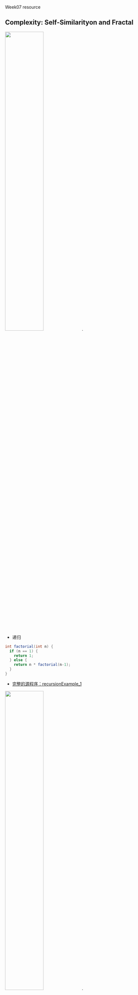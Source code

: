 
Week07 resource
## Complexity: Self-Similarityon and Fractal

<img src="https://github.com/ddurAdvisor/CreativeCoding2022Fall/blob/main/Week07/sourceImage/recursionExample_1.png" width=50% height=50%>. 
- 递归

``` java
int factorial(int n) {
  if (n == 1) {
    return 1;
  } else {
    return n * factorial(n-1);
  }
}
```
- [完整的源程序：recursionExample_1](https://github.com/ddurAdvisor/CreativeCoding2022Fall/tree/main/Week07/recursionExample_1)



<img src="https://github.com/ddurAdvisor/CreativeCoding2022Fall/blob/main/Week07/sourceImage/basicrecursion.png" width=50% height=50%>. 
- 递归

``` java
void drawCircle(int x, int y, float radius){
  fill(map(radius,0,200,0,255),200,100);
  ellipse(x,y,radius*2,radius*2);
  if(radius>2){
    radius *=0.75;
    drawCircle(x,y,radius);
  }
}
```
- [完整的源程序：basicrecursion](https://github.com/ddurAdvisor/CreativeCoding2022Fall/tree/main/Week07/basicrecursion)



<img src="https://github.com/ddurAdvisor/CreativeCoding2022Fall/blob/main/Week07/sourceImage/basicrecursion2.png" width=50% height=50%>. 
- 递归

``` java
//make new subroutine to draw Circle recursively
void drawCircle(float x, float y, float radius){
  noFill();
  ellipse(x,y,radius,radius);
  //make a condition to activate the command if the radius is bigger than 2
  if(radius>2){
    drawCircle(x+radius/2,y,radius/2);
    drawCircle(x-radius/2,y,radius/2);
  }
}
```
- [完整的源程序：basicrecursion2](https://github.com/ddurAdvisor/CreativeCoding2022Fall/tree/main/Week07/basicrecursion2)



<img src="https://github.com/ddurAdvisor/CreativeCoding2022Fall/blob/main/Week07/sourceImage/recursionExample_2.png" width=50% height=50%>. 
- 递归

``` java
void drawCircle(float x, float y, float radius) {
	stroke(0);
	noFill();
	ellipse(x, y, radius, radius);

	if(radius > 2) {
						//drawCircle() calls itself twice, creating a
						//branching effect. For every circle, a
						//smaller circle is drawn to the left and the
						//right.
		drawCircle(x + radius/2, y, radius/2);
		drawCircle(x - radius/2, y, radius/2);
	}
}
```
- [完整的源程序：recursionExample_2](https://github.com/ddurAdvisor/CreativeCoding2022Fall/tree/main/Week07/recursionExample_2)



<img src="https://github.com/ddurAdvisor/CreativeCoding2022Fall/blob/main/Week07/sourceImage/basicFractal1.png" width=50% height=50%>. 
- 递归
- cantorSet

``` java
void cantor(float x, float y, float len) {
  
  float h = 30;
  
  // recursive exit condition
  if (len >= 1) {
    // Draw line (as rectangle to make it easier to see)
    noStroke();
    fill(map(len, 0,width, 100,255),100,100);
    rect(x, y, len, h/3);
    // Go down to next y position
    y += h;
    // Draw 2 more lines 1/3rd the length (without the middle section)
    cantor(x, y, len/3);
    cantor(x+len*2/3,y, len/3);
    //cantor(x+len*2/5, y, len*3/5);
    
  }
}
```
- [完整的源程序：basicFractal1](https://github.com/ddurAdvisor/CreativeCoding2022Fall/tree/main/Week07/basicFractal1)



<img src="https://github.com/ddurAdvisor/CreativeCoding2022Fall/blob/main/Week07/sourceImage/basicFractal2.png" width=50% height=50%>. 
- 递归
- fractal

``` java
void fractal(float dia, float x, float y) {   
  color col = color(map(dia, 0, 100,150,255),200,100);
  fill(col);
  ellipse(x,y,dia,dia);
  
  float odia = dia;
  dia *= 0.6;
  
  if (dia > 5) {
    pushMatrix();
    translate((odia/2+dia/2)*cos(radians(frameCount)),(odia/2+dia/2)*sin(radians(frameCount)));
    fractal(dia,x,y);
    popMatrix();
    
    pushMatrix();
    translate((odia/2+dia/2)*cos(radians(frameCount*2)+radians(180)),(odia/2+dia/2)*sin(radians(frameCount*2)+radians(180)));
    fractal(dia,x,y);
    popMatrix();
    
    pushMatrix();
    translate((odia/2+dia/2)*cos(-radians(frameCount*3)),(odia/2+dia/2)*sin(-radians(frameCount*3)));
    fractal(dia,x,y);
    popMatrix();
  }
}
```
- [完整的源程序：basicFractal2](https://github.com/ddurAdvisor/CreativeCoding2022Fall/tree/main/Week07/basicFractal2)



<img src="https://github.com/ddurAdvisor/CreativeCoding2022Fall/blob/main/Week07/sourceImage/basicFractal3.png" width=50% height=50%>. 
- 递归
- branch

``` java
void branch(float len) {   
  line(0, 0, 0, -len);
  translate(0, -len);

  len *= 0.65;
  float theta = map(mouseY, 0, height, 0, PI);
  
  if (len > 10) {
    pushMatrix();
    rotate(theta);
    branch(len);       // call myself to draw new branches!!
    popMatrix();     // Whenever we get back here, we "pop" in order to restore the previous matrix state

    // Repeat the same thing, only branch off to the "left" this time!
    pushMatrix();
    rotate(-theta);
    branch(len);
    popMatrix();
    
  }
}
```
- [完整的源程序：basicFractal3](https://github.com/ddurAdvisor/CreativeCoding2022Fall/tree/main/Week07/basicFractal3)



<img src="https://github.com/ddurAdvisor/CreativeCoding2022Fall/blob/main/Week07/sourceImage/drawTree.png" width=50% height=50%>. 
- 递归

``` java
//making a subroutine to draw 2D Tree
//parameter x stands for the x position of the starting point of the branch
//parameter y stands for the y position fo the starting point of the branch
//parameter branch used for calculating the length and direction(angle) of the branch
void drawTree(float x, float y, PVector branch){
  //setting the condition to activate the command only if the branch size is bigger than 10
  if(branch.mag()>10){
    //make new PVector using the parameter x and y
    PVector ps = new PVector(x,y);
    //make another PVector copying the previous vector.
    PVector pe = ps.get();
    //add branch vector to copied vector to move the vector to the endpoint of the branch.
    pe.add(branch);
    //draw line between start point and end point.
    line(ps.x,ps.y,pe.x,pe.y);
    
    //make a new PVector copied from the branch vector
    PVector br1 = branch.get();
    //scale down the branch length. this is important since branch's length has to be less than 10 sometime to exit the subroutine using the condition
    br1.mult(0.75);
    //rotate the vector using custom rotation function. seems like the PVector.rotate() func doesn't work on mac.
    br1 = ROT(br1,radians(mouseY));
    //call yourself with new parameter. use endpoint of the previous branch as the new starting point and feed the br1 as the new branch info.
    drawTree(pe.x,pe.y,br1);
    
    //make another branch with different angle
    PVector br2 = branch.get();
    br2.mult(0.75);
    br2 = ROT(br2,radians(-mouseY));
    drawTree(pe.x,pe.y,br2);
  }
}
```

```java
//custom rotation function
PVector ROT(PVector p,float ang){
  PVector pr = new PVector(p.x*cos(ang)-p.y*sin(ang),p.x*sin(ang)+p.y*cos(ang));
  return pr;
}
```

- [完整的源程序：drawTree](https://github.com/ddurAdvisor/CreativeCoding2022Fall/tree/main/Week07/drawTree)



<img src="https://github.com/ddurAdvisor/CreativeCoding2022Fall/blob/main/Week07/sourceImage/bit2atom200106a_fractal_triangle.png" width=50% height=50%>. 
- 递归
- fractal

``` java
void fractal(int k) {
  PVector tmp = PVector.sub(points[k], seed);
  tmp.mult(bias);
  seed.add(tmp);
}
```
- [完整的源程序：bit2atom200106a_fractal_triangle](https://github.com/ddurAdvisor/CreativeCoding2022Fall/tree/main/Week07/bit2atom200106a_fractal_triangle)



<img src="https://github.com/ddurAdvisor/CreativeCoding2022Fall/blob/main/Week07/sourceImage/recursionPattern_1.png" width=50% height=50%>. 
- 递归

``` java
void f(float x, float y, float r, float d) {
  if (d>3) {
    line(x, y, x+=cos(r)*d, y-=sin(r)*d);
    f(x, y, r+y/99+t, d/1.5);
    f(x, y, r-y/99-t, d/1.5);
  }
}
```
- [完整的源程序：recursionPattern_1](https://github.com/ddurAdvisor/CreativeCoding2022Fall/tree/main/Week07/recursionPattern_1)



<img src="https://github.com/ddurAdvisor/CreativeCoding2022Fall/blob/main/Week07/sourceImage/recursionPattern_2.png" width=50% height=50%>. 
- 递归

``` java
void f(float x, float y, float r, float d) {
  if (d>9) {
    circle(x+=cos(r)*d, y+=sin(r)*d, d/2);
    f(x, y, r+d/99+t, d*.7);
    f(x, y, r-d/99-t, d*.7);
  }
}
```
- [完整的源程序：recursionPattern_2](https://github.com/ddurAdvisor/CreativeCoding2022Fall/tree/main/Week07/recursionPattern_2)



<img src="https://github.com/ddurAdvisor/CreativeCoding2022Fall/blob/main/Week07/sourceImage/recursionPattern_3.png" width=50% height=50%>. 
- 递归

``` java
void f(float x, float y, float r, float d) {
  if (d>5) {
    circle(x+=cos(r)*d, y+=sin(r)*d, d/9);
    f(x, y, r+d*d+t, d*.8);
    f(x, y, r-d*d-t, d*.8);
  }
}
```
- [完整的源程序：recursionPattern_3](https://github.com/ddurAdvisor/CreativeCoding2022Fall/tree/main/Week07/recursionPattern_3)



<img src="https://github.com/ddurAdvisor/CreativeCoding2022Fall/blob/main/Week07/sourceImage/drawTree_3D.png" width=50% height=50%>. 
- 递归
- 3D

``` java
//here is the subroutine for drawing tree recursively.
//parameter x stands for the x position of starting point of the branch.
//parameter y stands for the y position of starting point of the branch.
//parameter z stands for the z position of starting point of the branch.
//parameter branch used for calculating the length and direction of the branch line.
void drawTree(float x, float y,float z, PVector branch){
  //activate the command only if the length of the branch is bigger than 10
  if(branch.mag()>10){
    //make a new PVector with input parameter x, y, z.
    PVector ps = new PVector(x,y,z);
    //make another PVector copied from the one you have just made.
    PVector pe = ps.get();
    //vector addition to the previous PVector with branch vector you have input.
    //this will move the PVector pe to the end point of the branch.
    pe.add(branch);
    //change the color of the branch line by the length of the branch
    stroke(map(branch.mag(),10,50,0,255),150,0,map(branch.mag(),10,80,120,255));
    //draw line between start point and end point which makes a branch 
    line(ps.x,ps.y,ps.z,pe.x,pe.y,pe.z);
    //adding line position inside the arraylist as Strings for exporting later.
    allLines.add(ps.x+","+ps.y+","+ps.z+","+pe.x+","+pe.y+","+pe.z);
    
    //set the rotation radius for the next branch.
    float rad = radians(mouseY);
    
    //copy the branch vector
    PVector br1 = branch.get();
    //scale down the branch's length. this will be used for next branch.
    //this is important since you have set the condition which depends on the length of the branch.
    br1.mult(0.75);
    //rotate the branch on xy plane using the custom made rotation function.
    br1 = ROT(br1,rad);
    //rotate the branch on xz plane using the custom made rotation function.
    br1 = zROT(br1,rad);
    //feed this newly made br1 branch vector to own subroutine drawTree() using 
    //the endpoint of the previous branch you had as the start point for the next branch.
    drawTree(pe.x,pe.y,pe.z,br1);
    br1 = zROT(br1,-rad*2);
    drawTree(pe.x,pe.y,pe.z,br1);
    
    PVector br2 = branch.get();
    br2.mult(0.75);
    br2 = ROT(br2,-rad);
    br2 = zROT(br2,rad);
    drawTree(pe.x,pe.y,pe.z,br2);
    br2 = zROT(br2,-rad*2);
    drawTree(pe.x,pe.y,pe.z,br2);
  }
}
```
- [完整的源程序：drawTree_3D](https://github.com/ddurAdvisor/CreativeCoding2022Fall/tree/main/Week07/drawTree_3D)



<img src="https://github.com/ddurAdvisor/CreativeCoding2022Fall/blob/main/Week07/sourceImage/LSystem01.png" width=50% height=50%>. 
- LSystem

``` java
// Traverse the current String and make the new one.
  for (int i = 0; i < current.length(); i++) {
    char c = current.charAt(i);
    if (c == 'A') {
      next += "AB";
    }  else if (c == 'B') {
      next += "A";
    }
  }
```
- [完整的源程序：LSystem01](https://github.com/ddurAdvisor/CreativeCoding2022Fall/tree/main/Week07/LSystem01)



<img src="https://github.com/ddurAdvisor/CreativeCoding2022Fall/blob/main/Week07/sourceImage/L_SystemTree_v1.png" width=50% height=50%>. 
- LSystem

``` java
void drawHouse(float x1, float x2, float y, int level) {
  if (level > 0) {
    float angle = (mouseX/(float)width) * (PI/3.0);
    float w = x2 - x1;
    float dy = w/2 * tan(angle);

    quad(x1, y, x2, y, x2, y-w, x1, y-w);
    if (drawRoof) {
      triangle(x1, y-w, x2, y-w, x1+w/2, y-w-dy);
    }
    float d = dist(x2, y-w, x1+w/2, y-w-dy);

    // left branch
    pushMatrix();
    translate(x1, y-w);
    rotate(-angle);
    drawHouse(0, d, 0, level-1);
    popMatrix();

    // right branch
    pushMatrix();
    translate(x2, y-w);
    rotate(angle);
    drawHouse(-d, 0, 0, level-1);
    popMatrix();
  }
}
```
- [完整的源程序：L_SystemTree_v1](https://github.com/ddurAdvisor/CreativeCoding2022Fall/tree/main/Week07/L_SystemTree_v1)



<img src="https://github.com/ddurAdvisor/CreativeCoding2022Fall/blob/main/Week07/sourceImage/recursionCircleTree.png" width=50% height=50%>. 
- 递归

``` java
public class Tracer{
  float angle , rad , step , shrink;
  PVector pos , pPos;
  boolean ALIVE;
  
  Tracer()  {
    //angle = random(-PI,0);
    angle = random(-1.6,-1.53);
    rad = random(3,7);
    step = random(-.1,.1);
    while(step<.02&&step>-.02) step = random(-.1,.1);
    shrink = map(rad,5,8,.98,.995);//random(.98,1);
    pos = new PVector(width/2 , random(height/2,height*3/4));
    pPos = new PVector(0,0);
    pPos.set(pos);
    ALIVE = true;
  }
  
  Tracer(Tracer trcr)  {
    angle = trcr.angle;
    rad = trcr.rad;
    step = new Float(-trcr.step);
    shrink = map(rad,5,8,.98,.999);
    pos = new PVector(trcr.pos.x,trcr.pos.y);
    pPos = new PVector(trcr.pos.x,trcr.pos.y);
    ALIVE = true;
  }
  
  void draw()  {
    strokeWeight(2);
    stroke(0);
    line(pos.x , pos.y , pPos.x , pPos.y);
  }
  
  void calculate()  {
    pPos.set(pos);
    pos.x += rad*cos(angle);
    pos.y += rad*sin(angle);
    angle+=step;
    rad*=shrink;
    if (rad<.01||angle>8*TWO_PI||angle<-8*TWO_PI)    {
      ALIVE = false;
      noStroke();
      fill(100,30,30);
      ellipse(pos.x,pos.y,4,4);
    }
  }  
}
```
- [完整的源程序：recursionCircleTree](https://github.com/ddurAdvisor/CreativeCoding2022Fall/tree/main/Week07/recursionCircleTree)



<img src="https://github.com/ddurAdvisor/CreativeCoding2022Fall/blob/main/Week07/sourceImage/recursionCherryTreeBlossom.png" width=50% height=50%>. 
- 递归

``` java
public class Branch {
  public int generation;
  public int steps;
  private int maxSteps;
  private float stepLength;
  public Position position;
  public float angle;
  public float maxAngleVar = 0.2;
  public boolean active = true;
  Branch(int gen, int mstep, Position p, float ang) {
    this.generation = gen;
    this.maxSteps = mstep;
    this.steps = mstep;
    this.stepLength = 100.0/(this.generation+1);
    this.position = p;
    this.angle = ang;
  }
  public void drawStep() {
    float r = random(-1, 1);
    this.angle = this.angle + this.maxAngleVar*r;
    this.stepLength = this.stepLength - this.stepLength*0.2;
    Position oldPosition = new Position(0.0, 0.0);
    oldPosition.x = this.position.x;
    oldPosition.y = this.position.y;
    this.position.x += this.stepLength*cos(this.angle);
    this.position.y -= this.stepLength*sin(this.angle);
    strokeWeight(floor(20/(this.generation+1)));
    line(oldPosition.x, oldPosition.y, this.position.x, this.position.y);
    this.steps = this.steps - 1;
  }
  public Branch generateChild(int cn) {
    int newGen = this.generation + 1;
    float angleShift = 0.5;
    if (cn == 1) {
      angleShift = angleShift*(-1);
    }
    float childAngle = this.angle+angleShift;
    float px = this.position.x;
    float py = this.position.y;
    Position parentPos = new Position(px, py);
    Branch child = new Branch(newGen, floor(random(1, 4)), parentPos, childAngle);
    return child;
  }
}
```
- [完整的源程序：recursionCherryTreeBlossom](https://github.com/ddurAdvisor/CreativeCoding2022Fall/tree/main/Week07/recursionCherryTreeBlossom)



<img src="https://github.com/ddurAdvisor/CreativeCoding2022Fall/blob/main/Week07/sourceImage/treeSketch.png" width=50% height=50%>. 
- 递归
- fractal

``` java
void branch(float x_, float y_, float a_, float s_) {
    strokeWeight(s_/16);
    float a = random(-PI/16, PI/16)+a_;
    float nx = cos(a)*s_+x_;
    float ny = sin(a)*s_+y_;
    stroke(32, 16*s_);
    //line(x_, y_, nx, ny);
    int ay = (int)(y_+ ny)/2;
    smooth();
    noFill();
    bezier(x_, y_, x_, ay, nx, ay, nx, ny);
    if (s_>10) {
      branch(nx, ny, a_-random(PI/4), s_*random(0.6, 0.8));
      branch(nx, ny, a_, s_*random(0.6, 0.8));
      branch(nx, ny, a_+random(PI/4), s_*random(0.6, 0.8));
    } 
    else {
      float w = random(155, 255);
      stroke(random(155, 255), w, w, random(32, 192));
      strokeWeight(random(0, 8));
      point(nx+random(-2, 2), ny+random(-2, 2));
    }
  }
```
- [完整的源程序：treeSketch](https://github.com/ddurAdvisor/CreativeCoding2022Fall/tree/main/Week07/treeSketch)



<img src="https://github.com/ddurAdvisor/CreativeCoding2022Fall/blob/main/Week07/sourceImage/skyAndLeaves.png" width=50% height=50%>. 
- 递归
- branch; leaves; wind;

``` java
class branch{
  float x, y, theta, startingThickness;
  float theta0;
  float[] thetas;
  int index = -1; //this tells what segment the branch has spawned at.
              // if it's -1, it's the root.
  float segmentLength;
  ArrayList myChildren;
  ArrayList myLeaves;
  
  //this one's to generate a parent branch!
  branch(int index0, float thetaI, float totalLength, 
             float startingThickness0){
    index = index0;
    myChildren = new ArrayList();
    myLeaves = new ArrayList();
    segmentLength = totalLength/nSegments;
    startingThickness = startingThickness0;
    
    theta0 = thetaI;
    thetas = new float[nSegments]; //r,theta
    thetas[0] = theta0;
    for(int i=1; i<nSegments; i++){
      thetas[i] = thetas[i-1]+randomSign()*random(maxdThetaWander);
    }
    
    //this'll spawn the baby branches!
    for(int i=1; i<nSegments; i++){
      if(startingThickness*(1-(float)i/nSegments)> minBranchThickness &&
         (float)i/nSegments > minSpawnDistance &&
          random(1)<branchSpawnOdds){//add a baby!
            myChildren.add(new branch(i, thetas[i]+randomSign()*random(mindThetaSplit, maxdThetaSplit),
                                      totalLength*(1-(float)i/nSegments),
                                      startingThickness*(1-(float)i/nSegments)));
          }
    }
    
    //this'll add leaves!
    for(int i=1; i<nSegments; i++){
      if(startingThickness*(1-(float)i/nSegments)< maxBranchSizeForLeaves &&
         random(1)<leafSpawnOdds)
         myLeaves.add(new leaf(thetas[i],i));
    }
  }

  //gives the location of the nth node
  float[] getCoordsOf(int n){
    float x2 = x;
    float y2 = y;
    for(int i=0; i<n; i++){
      x2 += segmentLength*cos(thetas[i]);
      y2 += segmentLength*sin(thetas[i]);
    }
    return new float[]{x2,y2};
  }
  
  void rotate(float dTheta){
    //rotate myself
    for(int i=0; i<nSegments; i++)
      thetas[i]+=dTheta;
    //rotate my leaves
    for(int i=0; i<myLeaves.size(); i++)
      ((leaf)myLeaves.get(i)).rotate(dTheta);
    //rotate my children
    for(int i=0; i<myChildren.size(); i++)
      ((branch)myChildren.get(i)).rotate(dTheta);
  }
  
  void rotateDueToWind(){
    float dThetaWind = (thetas[0]-windDirection);
    float dThetaBranch = (thetas[0]-theta0);
    
    if(dThetaWind>PI)
      dThetaWind = -(TWO_PI-dThetaWind);
    else if(dThetaWind<-PI)
      dThetaWind = TWO_PI+dThetaWind;

    if(dThetaBranch>PI)
      dThetaBranch = -(TWO_PI-dThetaBranch);
    else if(dThetaBranch<-PI)
      dThetaBranch = TWO_PI+dThetaBranch;
    
    float forceOfBranch = -(thetas[0]-theta0)*startingThickness/maxBranchThickness;
    float forceOfWind = -windVelocity*sin(dThetaWind)/10;
    //this moves the branch
    rotate((forceOfBranch+forceOfWind)/20);

    //this moves the leaves!
    for(int i=0; i<myLeaves.size(); i++)
      ((leaf)myLeaves.get(i)).moveFromWind();

    //this'll rotate the children
    for(int i=0; i<myChildren.size(); i++)
      ((branch)myChildren.get(i)).rotateDueToWind();
  }
  
  void drawBranch(float[] coords){
    x = coords[0];
    y = coords[1];
    float x1 = x;
    float y1 = y;
    float x2,y2;
    for(int i=0; i<nSegments; i++){
      x2 = x1+segmentLength*cos(thetas[i]);
      y2 = y1+segmentLength*sin(thetas[i]);
      strokeWeight(startingThickness*(1-(float)i/nSegments));
      line(x1,y1,x2,y2);
      x1 = x2;
      y1 = y2;
    }
    //draw children
    for(int i=0; i<myChildren.size(); i++)
      ((branch)myChildren.get(i)).drawBranch(getCoordsOf(((branch)myChildren.get(i)).index));
  }
  
  void drawLeaves(float[] coords){
    for(int i=0; i<myLeaves.size(); i++)
      ((leaf)myLeaves.get(i)).draw(getCoordsOf(((leaf)myLeaves.get(i)).index));
    //draw children's leaves
    for(int i=0; i<myChildren.size(); i++)
      ((branch)myChildren.get(i)).drawLeaves(coords);
  }
}
```
- [完整的源程序：skyAndLeaves](https://github.com/ddurAdvisor/CreativeCoding2022Fall/tree/main/Week07/skyAndLeaves)



<img src="https://github.com/ddurAdvisor/CreativeCoding2022Fall/blob/main/Week07/sourceImage/treeTerrian_3D.png" width=50% height=50%>. 
- Tree
- mouse rotate

``` java
//branches
  void drawBranch (float radius){
    for (int i = 0; i < TWO_PI; i++){
      x = initPos.x + radius * cos(theta);
      z = initPos.z + radius * sin(theta);
      coords.add(x);
      coords.add(z);
      theta += 1;
    }
  }
```
- [完整的源程序：treeTerrian_3D](https://github.com/ddurAdvisor/CreativeCoding2022Fall/tree/main/Week07/treeTerrian_3D)



<img src="https://github.com/ddurAdvisor/CreativeCoding2022Fall/blob/main/Week07/sourceImage/fractal_mandelbrotSet.png" width=50% height=50%>. 
- mandelbrotSet

``` java
while ((r*r+i*i<4)&&n<255) {
        t=r*r-i*i+a;
        i=2*r*i+b;
        r=t;
        n++;
      }
```
- [完整的源程序：fractal_mandelbrotSet](https://github.com/ddurAdvisor/CreativeCoding2022Fall/tree/main/Week07/fractal_mandelbrotSet)



<img src="https://github.com/ddurAdvisor/CreativeCoding2022Fall/blob/main/Week07/sourceImage/fractal_mandelbrotSet_3D.png" width=50% height=50%>. 
- mandelbrotSet
- 3D

``` java
while ((r*r+i*i<4)&&n<d) {
      t=r*r-i*i+x/d-1;
      i=2*r*i+y/d;
      r=t;
      n++;
    }
```
- [完整的源程序：fractal_mandelbrotSet_3D](https://github.com/ddurAdvisor/CreativeCoding2022Fall/tree/main/Week07/fractal_mandelbrotSet_3D)



<img src="https://github.com/ddurAdvisor/CreativeCoding2022Fall/blob/main/Week07/sourceImage/DLA_2d_diffusion_limited_aggregation.png" width=50% height=50%>. 
- DLA: diffusion-limited aggregation

``` java
void myset(PVector pos){
  int x = int(pos.x + width/2);
  int y = int(pos.y + height/2);
  for (int i = x - 1; i <= x + 1; i++) {
    for (int j = y - 1; j <= y + 1; j++) {
      if (get(i,j) != white) {
        set(i,j,gray);
      }
    }
  }
  set(x,y,white);
  // set new system radius if appropriate
  float m = pos.mag();
  if (m * 2.0 >= system_radius) {
    system_radius = m * 2.0;
  }
}
```
- [完整的源程序：DLA_2d_diffusion_limited_aggregation](https://github.com/ddurAdvisor/CreativeCoding2022Fall/tree/main/Week07/DLA_2d_diffusion_limited_aggregation)



<img src="https://github.com/ddurAdvisor/CreativeCoding2022Fall/blob/main/Week07/sourceImage/bit2atom200116a_DLA_lines_2.png" width=50% height=50%>. 
- DLA: diffusion-limited aggregation

``` java
void touch() {
    agents.get(0).agentTouch = true;

    for (Agent a : agents) {
      if (this != a && a.agentTouch && !this.agentTouch) {
        float dd = PVector.dist(this.location, a.location);
        if (dd <= (this.diameter+a.diameter)/2) {
          this.agentTouch = true;
          //connected.add(this);
          pair.add(new PVector(this.agentIndex, a.agentIndex));
          order ++;
          agentOrder = order + 1;
        } else {
          this.agentTouch = false;
        }
      }
    }
  }

  void drawConnection() {
    if (pair != null) {
      for (PVector p : pair) {
        stroke(255);
        float sw = map(agentOrder, 0, agents.size(), 10, 1);
        strokeWeight(sw);
        line(agents.get((int)p.x).location.x, agents.get((int)p.x).location.y, 
          agents.get((int)p.y).location.x, agents.get((int)p.y).location.y);
      }
    }
```
- [完整的源程序：bit2atom200116a_DLA_lines_2](https://github.com/ddurAdvisor/CreativeCoding2022Fall/tree/main/Week07/bit2atom200116a_DLA_lines_2)



<img src="https://github.com/ddurAdvisor/CreativeCoding2022Fall/blob/main/Week07/sourceImage/bit2atom200116a_DLA_lines_3.png" width=50% height=50%>. 
- DLA: diffusion-limited aggregation
- outout PDF and SVG

``` java
void touch() {
    agents.get(0).agentTouch = true;

    for (Agent a : agents) {
      if (this != a && a.agentTouch && !this.agentTouch) {
        float dd = PVector.dist(this.location, a.location);
        if (dd <= (this.diameter+a.diameter)/2) {
          this.agentTouch = true;
          //connected.add(this);
          pair.add(new PVector(this.agentIndex, a.agentIndex));
          order ++;
          agentOrder = order + 1;
        } else {
          this.agentTouch = false;
        }
      }
    }
  }

  void drawConnection() {
    if (pair != null) {
      for (PVector p : pair) {
        stroke(255);
        float sw = map(agentOrder, 0, agents.size(), diameter, 1);
        strokeWeight(sw);
        line(agents.get((int)p.x).location.x, agents.get((int)p.x).location.y, 
          agents.get((int)p.y).location.x, agents.get((int)p.y).location.y);
      }
    }
  }
```
- [完整的源程序：bit2atom200116a_DLA_lines_3](https://github.com/ddurAdvisor/CreativeCoding2022Fall/tree/main/Week07/bit2atom200116a_DLA_lines_3)
